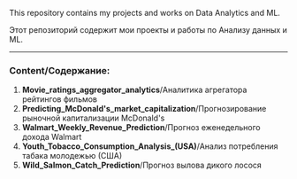 This repository contains my projects and works on Data Analytics and ML.

Этот репозиторий содержит мои проекты и работы по Анализу данных и ML.
___
### Content/Содержание:
1. **Movie_ratings_aggregator_analytics**/Аналитика агрегатора рейтингов фильмов
2. **Predicting_McDonald's_market_capitalization**/Прогнозирование рыночной капитализации McDonald's
3. **Walmart_Weekly_Revenue_Prediction**/Прогноз еженедельного дохода Walmart
4. **Youth_Tobacco_Consumption_Analysis_(USA)**/Анализ потребления табака молодежью (США)
5. **Wild_Salmon_Catch_Prediction**/Прогноз вылова дикого лосося
